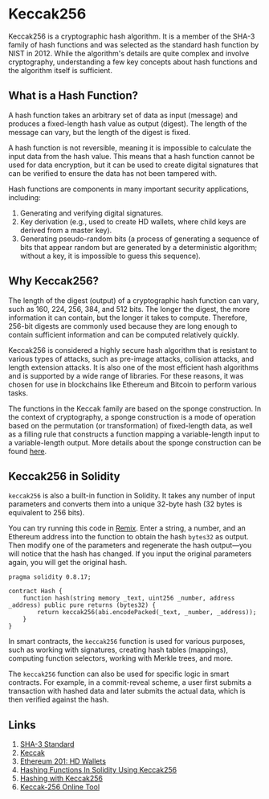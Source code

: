 # Keccak256

Keccak256 is a cryptographic hash algorithm. It is a member of the SHA-3 family of hash functions and was selected as the standard hash function by NIST in 2012. While the algorithm's details are quite complex and involve cryptography, understanding a few key concepts about hash functions and the algorithm itself is sufficient.

## What is a Hash Function?

A hash function takes an arbitrary set of data as input (message) and produces a fixed-length hash value as output (digest). The length of the message can vary, but the length of the digest is fixed.

A hash function is not reversible, meaning it is impossible to calculate the input data from the hash value. This means that a hash function cannot be used for data encryption, but it can be used to create digital signatures that can be verified to ensure the data has not been tampered with.

Hash functions are components in many important security applications, including:
1. Generating and verifying digital signatures.
2. Key derivation (e.g., used to create HD wallets, where child keys are derived from a master key).
3. Generating pseudo-random bits (a process of generating a sequence of bits that appear random but are generated by a deterministic algorithm; without a key, it is impossible to guess this sequence).

## Why Keccak256?

The length of the digest (output) of a cryptographic hash function can vary, such as 160, 224, 256, 384, and 512 bits. The longer the digest, the more information it can contain, but the longer it takes to compute. Therefore, 256-bit digests are commonly used because they are long enough to contain sufficient information and can be computed relatively quickly.

Keccak256 is considered a highly secure hash algorithm that is resistant to various types of attacks, such as pre-image attacks, collision attacks, and length extension attacks. It is also one of the most efficient hash algorithms and is supported by a wide range of libraries. For these reasons, it was chosen for use in blockchains like Ethereum and Bitcoin to perform various tasks.

The functions in the Keccak family are based on the sponge construction. In the context of cryptography, a sponge construction is a mode of operation based on the permutation (or transformation) of fixed-length data, as well as a filling rule that constructs a function mapping a variable-length input to a variable-length output. More details about the sponge construction can be found [here](https://keccak.team/sponge_duplex.html).

## Keccak256 in Solidity

`keccak256` is also a built-in function in Solidity. It takes any number of input parameters and converts them into a unique 32-byte hash (32 bytes is equivalent to 256 bits).

You can try running this code in [Remix](https://remix.ethereum.org/#lang=en&optimize=false&runs=200&evmVersion=null&version=soljson-v0.8.18+commit.87f61d96.js). Enter a string, a number, and an Ethereum address into the function to obtain the hash `bytes32` as output. Then modify one of the parameters and regenerate the hash output—you will notice that the hash has changed. If you input the original parameters again, you will get the original hash.

```solidity
pragma solidity 0.8.17;

contract Hash {
    function hash(string memory _text, uint256 _number, address _address) public pure returns (bytes32) {
        return keccak256(abi.encodePacked(_text, _number, _address));
    }
}
```
In smart contracts, the `keccak256` function is used for various purposes, such as working with signatures, creating hash tables (mappings), computing function selectors, working with Merkle trees, and more.

The `keccak256` function can also be used for specific logic in smart contracts. For example, in a commit-reveal scheme, a user first submits a transaction with hashed data and later submits the actual data, which is then verified against the hash.

## Links

1. [SHA-3 Standard](https://nvlpubs.nist.gov/nistpubs/FIPS/NIST.FIPS.202.pdf)
2. [Keccak](https://keccak.team/keccak_specs_summary.html)
3. [Ethereum 201: HD Wallets](https://wolovim.medium.com/ethereum-201-hd-wallets-11d0c93c87f7)
4. [Hashing Functions In Solidity Using Keccak256](https://medium.com/0xcode/hashing-functions-in-solidity-using-keccak256-70779ea55bb0)
5. [Hashing with Keccak256](https://solidity-by-example.org/hashing/)
6. [Keccak-256 Online Tool](https://emn178.github.io/online-tools/keccak_256.html)

